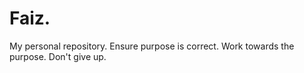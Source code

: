 # Faiz.
My personal repository.
Ensure purpose is correct.
Work towards the purpose.
Don't give up.
